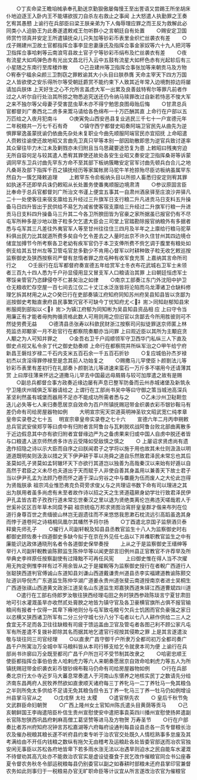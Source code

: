 <!-- { "loadSidebar": true } -->
　　○丁亥命梁王瞻垍械承奉孔勤送京勤狠傲屡侮慢王至出詈语又尝踢王所坐胡床仆地迫逐王入卧内王不能堪欲拔刀自杀左右救止之事闻  上大怒遣人执勤罪之王奏乞宥其愚戆  上谕行在兵部臣曰梁王朕亲弟为下人侮辱理应罪之而王反为救解此必同类小人迫胁王为此奏遂遣敕戒王勿听群小之言朝廷自有处置
　　○赐安定卫国师赏竹领真并安定王所遣镇抚朵儿只失加等钞彩币表里金织纻丝袭衣有差
　　○戊子赐建州卫故土官都指挥佥事李显忠妻康氏及指挥佥事金家奴等六十九人把河等卫指挥佥事哈剌等云南浪穹县故土官子宁等钞彩币绢布及纻丝袭衣有差
　　○夜有流星大如鸡弹色赤有光出文昌北行入云中五鼓有流星大如杯色赤有光起轸后有三小星随之东南行至库楼炸散
　　○己丑建州等卫指挥佥事张加等来朝贡马及方物○宥泰宁福余朵颜三卫剽窃之罪敕谕其大小头目曰朕恭膺  天命主宰天下四方万国之人皆欲使之安乐得所尔等受朝廷爵赏不能约束下人致其近年常入边境剽掠边将屡请加兵朕体  上天好生之心不允所言盖虑大军一出累及良善兹特宥尔等罪凡前者作过之人听尔自行处治其所掠之物悉追究送还仍令纳马赎罪改过自新若恃恶不悛大军之来不独尔等父母妻子受害昆虫草木亦不得宁勉思良图毋贻后悔
　　○甘肃总兵官都督刘广奏西北二虏多来鬻马请给各色绵布一十万匹酬其直  上命行在户部以五万匹给之入夜月犯南斗
　　○庚寅免山西安邑县复业逃民三千七十一户宣德元年二年税粮共一万七千石有奇
　　○镇守西宁都督史昭奏阿端卫官民先从曲先为逆惧罪窜逸虽蒙抚谕仍依曲先杂处未复职业今曲先顺服阿端官民亦宜招抚  上命昭遣人赍敕往谕使还故地昭又言曲先卫真只罕等本别一部因助散即思为逆官兵致讨遂率其众窜往毕力木江未及剿戮亦未归附且当乌思藏要途恐复为患  上敕昭曰残夷穷迫无所自容何足与较其遣人悉宥其罪使还故处各安生业昭又奏安定卫指挥桑哥等诉蒙调同罕东卫兵讨曲先罕东方命不至其部下板纳簇瞰安定官军讨曲先顿兵白合儿之地凡桑哥及部下指挥千百之镇抚经历等家属帐房马驼牛羊抢掠殆尽臣访板纳虽属罕东然自为一簇乞降敕追理
　　上敕罕东令俞板纳头目以所掠人畜悉归安定则宥其罪如执迷不还即举兵诛仍敕昭从长处置务使番夷顺服边境肃清
　　○参议原固言臣比奉命于总兵官都督刘广所治文书谨上便宜五事其一自肃州酒泉驿至庄浪沙井驿凡二十一处使客往来宿支廪给五升经过三升旗军日支行粮二升凡进贡马日支料五升操备马日四升皆出于民供给不易乞为减省使客宿支廪给三升经过二升旗军行粮一升进贡马日支料四升操备马三升其二今各卫所腴田皆为官豪之家所据虽已报官仍有不尽屯军所种多是沙地以致子粒多欠乞遣大臣会三司堂上官踏勘除报官纳粮外有多据者悉与屯军其三凡差往外夷官军人等至甘州往往住三四月及半年之上廪给行粮马驼草料俱出民力比其就道所费多矣自今乞令差去之人量时出京不许久住甘州其四边境仓储宜加撙节今所考察各卫老幼有疾军官仍于本卫支俸所费不赀乞调于腹里有粮处如例支给其五甘州左等卫管屯官怠多勤少不肯用心督军以时耕种致子粒无收乞敕巡按监察御史及狭西按察司严督有怠惰者罪之庶屯种有收军食充羡  上嘉纳其言命所司行之
　　○壬辰行在后军都督府奏宣德五年给赏军士冬衣布花武城右卫军士未领者三百九十四人悉为千户孙显侵用显又冒支军人口粮请治其罪  上曰朝廷恒虑军士寒馁亲管官乃恣肆侵夺不仁甚矣治之如律
　　○南京工部奏江东门外沈阳中护卫仓无粮收贮存空屋一百七间去江仅二十丈江水泛涨皆将沦陷而乌龙潭诸卫仓缺料修理乞拆其材用之从之○癸巳行在吏部奏镇江府知府同知苏州府吴县知县皆以贪鄙为巡按御史考黜直隶府县民事繁冗官不可缺今丁忧知府尤＜礻耑＞同知赵郁知县宋彬服阕到部拟以＜礻耑＞为镇江府郁为同知彬为吴县知县资品相  应  上曰守令当用廉正有才能者毋拘拘循资格此数人可用则用之但旧官以贪鄙去今所用胜彼则可不然徒劳费无益
　　○德清县丞张寿以科歛民财浙江按察司问拟徒罪送京师匿上林苑监丞郑颙家一月不赴官行在都察院奏颙亦当问罪  上曰观近臣以其所为主颙庇贪人颙之为人可知并罪之
　　○金吾右卫千户阎顺领军守卫西华门私纵三人下直及御史点视又私令余丁代之御史劾奏顺  上命行在都察院并所纵军治之○甲午给宁府新昌王磐炷岁禄二千石内支米五百石余一千五百石折钞
　　○复应城伯孙杰岁禄初杰以贪淫得罪停禄至是念其前人功始复之
　　○赐撒马儿罕使臣卜颜劄法儿等钞彩币表里有差初行在礼部奏卜颜劄法儿等进速来蛮石一万斤多不堪用今还请薄其赏  上曰厚往薄来怀远之道撒马儿罕去中国最远毋屑屑与较可加厚遣之故有是赐
　　○副总兵都督佥事方政奏近缘边屡有声息已整军防备而云州赤城诸堡及新筑永宁卫隆庆州城俱乏军器请给之  上谓行在工部尚书吴中等曰守御之策当城池高深兵革坚利然虽有城堡而器用不足亦不能成功所需者悉与之
　　○乙未沙州卫鞑靼忽迭儿必失等七人来归奏愿居京自效命为百户所镇抚赐冠带金织袭衣彩币银钞鞍马有差仍命有司给房屋器物如例
　　大明宣宗宪天崇道英明神圣钦文昭武宽仁纯孝章皇帝实录卷之七十五
　明宣宗章皇帝实录卷之七十六
　　宣德六年二月丙申朔敕总兵官武安侯郑亨等曰虏中有归附者言阿鲁台与瓦剌脱欢战阿鲁台败北部曲离散多于近边假息其中亦有欲归附者宜督缘边严为之备虏果来归或中国人自虏中脱还者皆与口粮遣人送京师然虏多诈古云受降如受敌慎之慎之
　　○  上屡诏求贤虑尚有遗逸作招隐之诗以示大臣而自序之曰朕闻君子之学将以施于用也故其未仕则汲汲以明道道既明矣则汲汲以措之天下伊尹耕于莘以尧舜之道自乐然致君泽民未常忘也其后圣莫如孔子贤莫如孟轲辙环天下亦欲行其道岂以独善为高哉秦汉以来始有好遁以自高然于君臣之义未尽也夫道出于天而赋于人非使自善其身盖用以兼善天下故士君子当以伊尹孔孟为法顾乃卷而怀之遁于深山穷谷之中与麋鹿为伍而废人之大伦此岂得为贤哉朕承  祖宗鸿业惟恐弗克负荷旁求俊乂与之共理诏书数下命有司以理进之其出为朕用者虽多尚虑有未至者故作诗以招之天之生贤道蕴厥身幼学壮行致君泽民伊尹孔孟皆古君子孜孜行道未常忘世秦汉之里以退为贤绝类离伦岂弗违天嗟哉若人于世奚补区区百年草木同腐予嗣  祖宗统临万邦求贤图治宵肝皇皇群才偕来布列在位道行身尊百世之贵缅彼山林岂无遐遗往而不来悠悠我思漱石枕流远引高蹈虽逸其身而悖于道卷阿之诗梧桐凤凰尔其幡然予将尔扬
　　○丁酉遣北京国子监祭酒贝泰释奠先师孔子
　　○擢行人司副轩輗及知县县丞教官监生十八人为监察御史时右都御史顾佐奏十四道御史多缺今拟于在京在外见任七品以下并襍职教官监生之中有廉能识达政体通晓刑名者令各道御史保举奏授
　　上从之于是监察御史王缙绅等举行人司副轩輗教谕陈颢监生陈仲华等以闻吏部言旧例州县正官教官不许荐举及所举典史李祥原任按察副使有过降黜不可再任风宪
　　上曰御史惟在得人当不次擢用无拘定例惟李祥有过不用余皆从之于是擢輗等为监察御史授行在者輗广西道行人张聪狭西道判官傅诚山东道知县刘谦山西道戴谦贵州道县丞李实福建道教谕陈颢交阯道训导倪杰广东道监生陈仲华湖广道姜永贵州道张斐云南道授南京者进士吴桐生广西道张祺山西道黄文政浙江道吴名山东道监生郑嘉狭西道朱铎江西道曹斌四川道
　　○遣行在工部右侍郎罗汝敬往狭西经理屯田之务时狭西参政陈琰言宁夏甘肃田地可引水灌溉虽旱亦收然贰处膏腴之地皆为镇守官及各卫豪横官旗所占俱不报官输粮间有报者十仅得一其卑下瘠地则分与屯军致屯粮亏欠兵士饥困而官负豪强之家日以恣横又狭西诸卫所军有二分三分守城七分八分下屯者以七八人耕作供给二三人之食宜无不足而各卫往往缺粮有司疲于馈运盖由卫官及管屯者各图己利不顾公家凡屯军有所差遣不复拨补即除其名而据其地乞遣官行视按其侵欺之罪  上是其言遂遣汝敬与琰往同三司官经理
　　○以直隶广昌守御千户所隶万全都司初万全都司奏广昌千户所寓治万全城中军马粮料皆从本司行移支给乞令就隶本司为便  上谕行在兵部尚书许廓曰万全既至都司广昌千户所岂可不受节制其改隶之
　　○哈密忠顺王使臣都指挥佥事伯伯舍人哈剌虎力等六人来朝奏愿居京自效命哈剌虎力等五人为所镇抚赐冠带金织袭衣彩币银钞绵布鞍马仍命有司给房屋器物如例
　　○行在兵部奏北京行太仆寺近岁马大蕃息常奏遣人于河南山东愖养之地核实民丁之数请先分给济南东昌两府人民牧养然欲如直隶顺天诸府每三丁养牝马一二丁养牡马一免其粮刍之半则所免太多供给不足请无免其粮刍但令五丁养一牝马三丁养一牡马仍如例增设州县掌马官从之
　　○戊戌祭  太社  太稷
　　○遣官祭先农
　　○  皇后千秋节免文武群臣命妇朝贺
　　○广西上隆州女土官知州陈氏遣头目黄荫等贡马
　　○己亥朝鲜国王李祹遣陪臣朴信生贵州宣慰使安中遣把事袁英四川播州宣慰使扬昇遣副长官陈恕狭西巩昌府剌麻高僧工葛坚赞等进马及方物贺  万寿圣节
　　○行在户部奏比者苏州府知府况钟言苏松嘉湖等六府每府设通判每县设县丞各一员专督粮长治农及催办税粮其粮长遂不听府县约束专听于治农官交处既久人情稔熟事多怠废及其考满给由不开任内钱粮之数纵有拖欠无由稽考及运粮赴各处皆委官部送而冶农官独安闲无事臣以苏松各府地皆卑下若多雨水涨无法以冶遇旱则迫水之民自能车水灌溉不待督劝其高亢处亦不能救治农官实是虚设徒蚕食于民乞改作催粮官同佥书公座春夏令督农务秋冬令部运税粮每县仍别委官以副之如春耕时部粮未还府县掌印官兼督农务如此则事归于一税粮易办官无旷职命臣等计议宜从所言遂改治农官为催粮官
